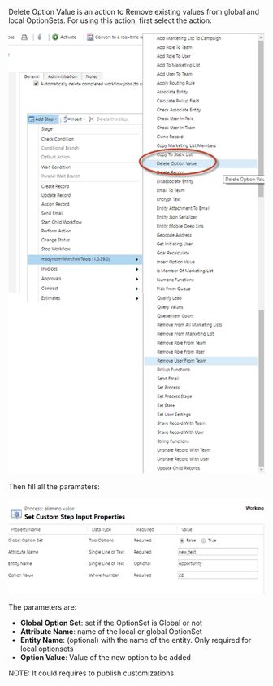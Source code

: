 Delete Option Value is an action to Remove existing values from global and local OptionSets.
For using this action, first select the action:

![](Delete%20Option%20Value_wf1.png)

Then fill all the paramaters:

![](Delete%20Option%20Value_wf2.png)

The parameters are:
* **Global Option Set**: set if the OptionSet is Global or not
* **Attribute Name**: name of the local or global OptionSet
* **Entity Name**: (optional) with the name of the entity. Only required for local optionsets
* **Option Value**: Value of the new option to be added

NOTE: It could requires to publish customizations.
